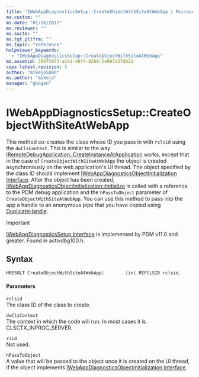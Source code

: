 ```yaml
---
title: "IWebAppDiagnosticsSetup::CreateObjectWithSiteAtWebApp | Microsoft Docs"
ms.custom: ""
ms.date: "01/18/2017"
ms.reviewer: ""
ms.suite: ""
ms.tgt_pltfrm: ""
ms.topic: "reference"
helpviewer_keywords: 
  - "IWebAppDiagnosticsSetup::CreateObjectWithSiteAtWebApp"
ms.assetid: 30975973-acb1-48f4-8266-5e097a57db22
caps.latest.revision: 5
author: "mikejo5000"
ms.author: "mikejo"
manager: "ghogen"
---
```

# IWebAppDiagnosticsSetup::CreateObjectWithSiteAtWebApp
This method co-creates the class whose ID you pass in with `rclsid` using the `dwClsContext`. This is similar to the way [IRemoteDebugApplication::CreateInstanceAtApplication](../../winscript/reference/iremotedebugapplication-createinstanceatapplication.md) works, except that in the case of `CreateObjectWithSiteAtWebApp` the object is created asynchronously on the web application's UI thread. The object specified by the class ID should implement [IWebAppDiagnosticsObjectInitialization Interface](../../winscript/reference/iwebappdiagnosticsobjectinitialization-interface.md). After the object has been created, [IWebAppDiagnosticsObjectInitialization::Initialize](../../winscript/reference/iwebappdiagnosticsobjectinitialization-initialize.md) is called with a reference to the PDM debug application and the `hPassToObject` parameter of `CreateObjectWithSiteAtWebApp`. You can use this method to pass into the app a handle to an anonymous pipe that you have copied using [DuplicateHandle](http://go.microsoft.com/fwlink/?LinkId=232450).  
  
> [!IMPORTANT]
>  [IWebAppDiagnosticsSetup Interface](../../winscript/reference/iwebappdiagnosticssetup-interface.md) is implemented by PDM v11.0 and greater. Found in activdbg100.h.  
  
## Syntax  
  
```cpp  
HRESULT CreateObjectWithSiteAtWebApp(        [in] REFCLSID rclsid,         [in] DWORD dwClsContext,         [in] REFIID riid,         [in] DWORD_PTR hPassToObject        );  
```  
  
#### Parameters  
 `rclsid`  
 The class ID of the class to create.  
  
 `dwClsContext`  
 The context in which the code will run. In most cases it is CLSCTX_INPROC_SERVER.  
  
 `riid`  
 Not used.  
  
 `hPassToObject`  
 A value that will be passed to the object once it is created on the UI thread, if the object implements [IWebAppDiagnosticsObjectInitialization Interface](../../winscript/reference/iwebappdiagnosticsobjectinitialization-interface.md).